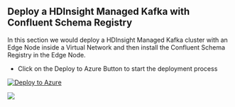 ## Deploy a HDInsight Managed Kafka with Confluent Schema Registry 

In this section we would deploy a  HDInsight Managed Kafka  cluster with an Edge Node inside a Virtual Network and then install the Confluent Schema Registry in the Edge Node.  

 - Click on the Deploy to Azure Button to start the deployment process

[![Deploy to Azure](https://aka.ms/deploytoazurebutton)](https://portal.azure.com/#create/Microsoft.Template/uri/https%3A%2F%2Fraw.githubusercontent.com%2Farnabganguly%2FKafkaschemaregistry%2Fmaster%2Fazuredeploy.json
)
<a  href="http://armviz.io/#/load=[https://raw.githubusercontent.com/arnabganguly/Kafkaschemaregistry/master/azuredeploy.json](https://raw.githubusercontent.com/arnabganguly/Kafkaschemaregistry/master/azuredeploy.json)"  target="_blank">

<img src="http://armviz.io/visualizebutton.png"/>
</a>




<!--stackedit_data:
eyJoaXN0b3J5IjpbLTEzMTIxMTEwODEsMTIzOTYyNTAzNSwxNj
c0NDE1NDYzXX0=
-->